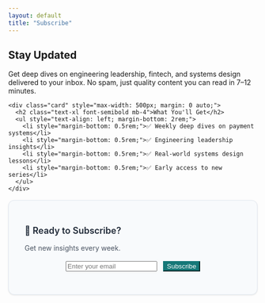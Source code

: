 ```yaml
---
layout: default
title: "Subscribe"
---
```


<div class="mx-auto max-w-3xl text-center">
  <section class="py-16">
    <h1 class="text-4xl font-bold mb-6">Stay Updated</h1>
    <p class="text-lg opacity-80 mb-8">Get deep dives on engineering leadership, fintech, and systems design delivered to your inbox. No spam, just quality content you can read in 7–12 minutes.</p>
    
    <div class="card" style="max-width: 500px; margin: 0 auto;">
      <h2 class="text-xl font-semibold mb-4">What You'll Get</h2>
      <ul style="text-align: left; margin-bottom: 2rem;">
        <li style="margin-bottom: 0.5rem;">✅ Weekly deep dives on payment systems</li>
        <li style="margin-bottom: 0.5rem;">✅ Engineering leadership insights</li>
        <li style="margin-bottom: 0.5rem;">✅ Real-world systems design lessons</li>
        <li style="margin-bottom: 0.5rem;">✅ Early access to new series</li>
      </ul>
    </div>
  </section>
</div>

<!-- Newsletter Signup Form - Full Width -->
<section class="py-8">
  <div class="mx-auto max-w-5xl px-4">
    <div class="newsletter-box">
        <div class="text-center mb-6">
          <p class="text-lg font-semibold text-gray-800 mb-2" style="font-size: 1.125rem; font-weight: 600; color: #1f2937; margin-bottom: 0.5rem;">👋 Ready to Subscribe?</p>
          <p class="text-gray-600" style="color: #4b5563; line-height: 1.6;">Get new insights every week.</p>
        </div>
        <div class="flex justify-center">
          <form id="subscribe-form" action="https://app.kit.com/forms/8443001/subscriptions" method="post" class="convertkit-form flex flex-col sm:flex-row gap-3 w-full max-w-2xl" data-sv-form="8443001" data-uid="8443001" data-format="inline" data-version="5">
            <input type="email" name="email_address" placeholder="Enter your email" required 
                   class="flex-1 px-4 py-3 border border-gray-300 rounded-lg focus:outline-none focus:ring-2 focus:ring-blue-500 focus:border-transparent text-base shadow-sm">
            <button type="submit" 
                    class="px-8 py-3 text-white font-semibold rounded-lg transition-all duration-200 focus:outline-none focus:ring-2 focus:ring-offset-2 text-base whitespace-nowrap shadow-sm hover:shadow-md transform hover:-translate-y-0.5"
                    style="background-color: #157878; border-color: #157878; color: white;"
                    onmouseover="this.style.backgroundColor='#0f6b6b'; this.style.color='white';"
                    onmouseout="this.style.backgroundColor='#157878'; this.style.color='white';">
              Subscribe
            </button>
          </form>
          <div id="form-message" style="margin-top: 1rem; font-size: 0.9rem; display: none; text-align: center;"></div>
        </div>
    </div>
  </div>
</section>

<style>
ul {
  list-style: none;
  padding: 0;
}

ul li {
  padding-left: 0;
}

/* Newsletter Box Styling */
.newsletter-box {
  background: #f8fafc;
  border: 1px solid #e2e8f0;
  border-radius: 12px;
  padding: 2rem;
  margin: 1rem 0;
  box-shadow: 0 1px 3px rgba(0, 0, 0, 0.1);
}

.flex {
  display: flex;
}

.justify-center {
  justify-content: center;
}

.gap-3 {
  gap: 12px;
}
</style>

<script>
document.addEventListener('DOMContentLoaded', function() {
  const form = document.getElementById('subscribe-form');
  const messageDiv = document.getElementById('form-message');
  
  if (form) {
    // Wait a bit for ConvertKit to load, then override its behavior
    setTimeout(() => {
      // Remove any existing ConvertKit event listeners
      const newForm = form.cloneNode(true);
      form.parentNode.replaceChild(newForm, form);
      
      // Add our custom handler to the new form
      newForm.addEventListener('submit', function(e) {
        e.preventDefault();
        e.stopPropagation();
        
        const email = newForm.querySelector('input[name="email_address"]').value;
        const button = newForm.querySelector('button[type="submit"]');
        const originalButtonText = button.textContent;
        
        if (!email || !email.includes('@')) {
          showMessage('❌ Please enter a valid email address.', 'error');
          return;
        }
        
        // Show loading state
        button.textContent = 'Subscribing...';
        button.disabled = true;
        
        // Check if we're on localhost
        if (window.location.hostname === 'localhost' || window.location.hostname === '127.0.0.1') {
          // Simulate form submission for localhost
          setTimeout(() => {
            showMessage('✅ Thanks for subscribing! (Localhost simulation)', 'success');
            newForm.reset();
            button.textContent = originalButtonText;
            button.disabled = false;
          }, 1000);
        } else {
          // Production submission using ConvertKit API
          const formData = new FormData();
          formData.append('email_address', email);
          formData.append('form', '8443001');
          
          fetch('https://app.kit.com/forms/8443001/subscriptions', {
            method: 'POST',
            body: formData,
            mode: 'no-cors' // This is important for ConvertKit
          })
          .then(() => {
            // Since we're using no-cors, we can't read the response
            // But ConvertKit typically succeeds if the request goes through
            showMessage('✅ Thanks for subscribing! Welcome to the community.', 'success');
            newForm.reset();
          })
          .catch(error => {
            console.error('Subscription error:', error);
            showMessage('❌ Something went wrong. Please try again.', 'error');
          })
          .finally(() => {
            button.textContent = originalButtonText;
            button.disabled = false;
          });
        }
      });
    }, 1000); // Wait 1 second for ConvertKit to load
  }
  
  function showMessage(text, type) {
    if (messageDiv) {
      messageDiv.textContent = text;
      messageDiv.style.display = 'block';
      messageDiv.style.color = type === 'success' ? '#059669' : '#dc2626';
      messageDiv.style.fontWeight = '500';
      
      // Hide message after 5 seconds
      setTimeout(() => {
        messageDiv.style.display = 'none';
      }, 5000);
    }
  }
});
</script>
